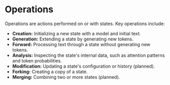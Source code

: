# Operations

Operations are actions performed on or with states. Key operations include:

- **Creation:** Initializing a new state with a model and initial text.
- **Generation:** Extending a state by generating new tokens.
- **Forward:** Processing text through a state without generating new tokens.
- **Analysis:** Inspecting the state's internal data, such as attention patterns and token probabilities.
- **Modification:** Updating a state's configuration or history (planned).
- **Forking:** Creating a copy of a state.
- **Merging:** Combining two or more states (planned).
